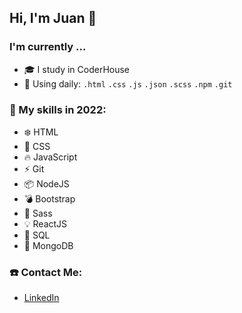 ### <h2>Hi, I'm Juan 👋</h2>

<h3>I'm currently ...</h3>

- :mortar_board: I study in CoderHouse
- :calendar: Using daily:  `.html` `.css` `.js` `.json` `.scss` `.npm` `.git`

### :pushpin: My skills in 2022:

- :snowflake: HTML
- :crystal_ball: CSS
- :fire: JavaScript
- :zap: Git
- :package: NodeJS
- :bomb: Bootstrap
- :cherry_blossom: Sass
- :bulb: ReactJS
- :crescent_moon: SQL
- :seedling: MongoDB

### :telephone: Contact Me:

- [LinkedIn](https://www.linkedin.com/in/juan-burgueño)
